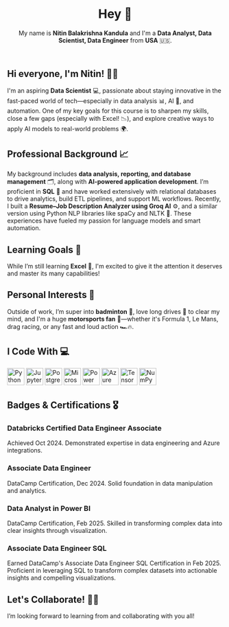   <!-- Introduction Section -->
  <header>
    <h1>Hey 👋</h1>
    <p>
      My name is <strong>Nitin Balakrishna Kandula</strong> and I'm a <strong>Data Analyst, Data Scientist, Data Engineer</strong> from <strong>USA</strong> 🇺🇸.
    </p>
  </header>

  <!-- Welcome Section -->
  <section>
    <h1>Hi everyone, I'm Nitin! 👋✨</h1>
    <p>
      I'm an aspiring <strong>Data Scientist</strong> 💻, passionate about staying innovative in the fast-paced world of tech—especially in data analysis 📊, AI 🤖, and automation. One of my key goals for this course is to sharpen my skills, close a few gaps (especially with Excel! 📉), and explore creative ways to apply AI models to real-world problems 🌍.
    </p>
  </section>

  <!-- Professional Background Section -->
  <section>
    <h2>Professional Background 📈</h2>
    <p>
      My background includes <strong>data analysis, reporting, and database management</strong> 🗂️, along with <strong>AI-powered application development</strong>. I’m proficient in <strong>SQL</strong> 🧠 and have worked extensively with relational databases to drive analytics, build ETL pipelines, and support ML workflows. Recently, I built a <strong>Resume–Job Description Analyzer using Groq AI</strong> ⚙️, and a similar version using Python NLP libraries like spaCy and NLTK 🐍. These experiences have fueled my passion for language models and smart automation.
    </p>
  </section>

  <!-- Learning Goals Section -->
  <section>
    <h2>Learning Goals 🚀</h2>
    <p>
      While I’m still learning <strong>Excel</strong> 📘, I'm excited to give it the attention it deserves and master its many capabilities!
    </p>
  </section>

  <!-- Personal Interests Section -->
  <section>
    <h2>Personal Interests 🎉</h2>
    <p>
      Outside of work, I’m super into <strong>badminton</strong> 🏸, love long drives 🚗 to clear my mind, and I'm a huge <strong>motorsports fan</strong> 🏁—whether it's Formula 1, Le Mans, drag racing, or any fast and loud action 🏎️🔥.
    </p>
  </section>

  <!-- Tech Stack Section -->
  <section>
    <h2>I Code With 💻</h2>
    <div class="tech-icons">
      <img src="https://cdn.jsdelivr.net/gh/devicons/devicon/icons/python/python-original.svg" height="40" alt="Python Logo">
      <img src="https://cdn.jsdelivr.net/gh/devicons/devicon/icons/jupyter/jupyter-original.svg" height="40" alt="Jupyter Logo">
      <img src="https://cdn.jsdelivr.net/gh/devicons/devicon/icons/postgresql/postgresql-original.svg" height="40" alt="PostgreSQL Logo">
      <img src="https://cdn.jsdelivr.net/gh/devicons/devicon/icons/microsoftsqlserver/microsoftsqlserver-plain.svg" height="40" alt="Microsoft SQL Server Logo">
      <img src="https://cdn.jsdelivr.net/gh/devicons/devicon/icons/powerbi/powerbi-original.svg" height="40" alt="Power BI Logo">
      <img src="https://cdn.jsdelivr.net/gh/devicons/devicon/icons/azure/azure-original.svg" height="40" alt="Azure Logo">
      <img src="https://cdn.jsdelivr.net/gh/devicons/devicon/icons/tensorflow/tensorflow-original.svg" height="40" alt="TensorFlow Logo">
      <img src="https://cdn.jsdelivr.net/gh/devicons/devicon/icons/numpy/numpy-original.svg" height="40" alt="NumPy Logo">
    </div>
  </section>

  <!-- Badges & Certifications Section -->
  <section>
    <h2>Badges &amp; Certifications 🎖️</h2>
    <div class="badges">
      <!-- Certification 1 -->
      <div class="badge-item">
        <h3>Databricks Certified Data Engineer Associate</h3>
        <p>Achieved Oct 2024. Demonstrated expertise in data engineering and Azure integrations.</p>
      </div>
      <!-- Certification 2 -->
      <div class="badge-item">
        <h3>Associate Data Engineer</h3>
        <p>DataCamp Certification, Dec 2024. Solid foundation in data manipulation and analytics.</p>
      </div>
      <!-- Certification 3 -->
      <div class="badge-item">
        <h3>Data Analyst in Power BI</h3>
        <p>DataCamp Certification, Feb 2025. Skilled in transforming complex data into clear insights through visualization.</p>
      </div>
      <!-- Certification 4 -->
      <div class="badge-item">
        <h3>Associate Data Engineer SQL</h3>
        <p>Earned DataCamp's Associate Data Engineer SQL Certification in Feb 2025. Proficient in leveraging SQL to transform complex datasets into actionable insights and compelling visualizations.</p>
      </div>
    </div>
  </section>
    <!-- Collaboration Callout Section -->
  <section>
    <h2>Let's Collaborate! 🤝💡</h2>
    <p>
      I’m looking forward to learning from and collaborating with you all!
    </p>
  </section>
</body>
</html>
